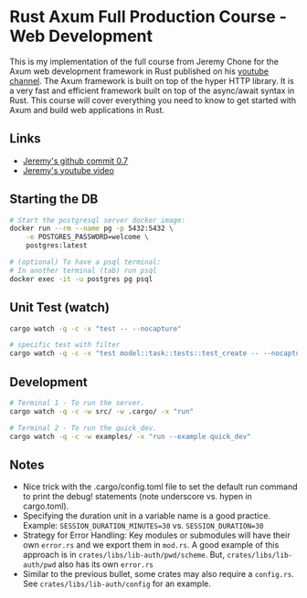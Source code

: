 # Rust Axum Full Production Course - Web Development

This is my implementation of the full course from Jeremy Chone for the Axum web development framework in Rust published on his [youtube channel](https://www.youtube.com/@JeremyChone). The Axum framework is built on top of the hyper HTTP library. It is a very fast and efficient framework built on top of the async/await syntax in Rust. This course will cover everything you need to know to get started with Axum and build web applications in Rust.

## Links
- [Jeremy's github commit 0.7](https://github.com/jeremychone-channel/rust-axum-course/commit/52ded5e01efce0fc237280d9a5e6b8d7c1436d9c)
- [Jeremy's youtube video](https://youtu.be/XZtlD_m59sM?si=u3TSMyB8M-cRByhj)

## Starting the DB
```sh
# Start the postgresql server docker image:
docker run --rm --name pg -p 5432:5432 \
    -e POSTGRES_PASSWORD=welcome \
    postgres:latest
```

```sh
# (optional) To have a psql terminal:
# In another terminal (tab) run psql
docker exec -it -u postgres pg psql
```

## Unit Test (watch)

```sh
cargo watch -q -c -x "test -- --nocapture"

# specific test with filter
cargo watch -q -c -x "test model::task::tests::test_create -- --nocapture --test test_get_user"
```

## Development

```sh
# Terminal 1 - To run the server.
cargo watch -q -c -w src/ -w .cargo/ -x "run"

# Terminal 2 - To run the quick_dev.
cargo watch -q -c -w examples/ -x "run --example quick_dev"
```

## Notes
- Nice trick with the .cargo/config.toml file to set the default run command to print the debug! statements (note underscore vs. hypen in cargo.toml).
- Specifying the duration unit in a variable name is a good practice. Example: `SESSION_DURATION_MINUTES=30` vs. `SESSION_DURATION=30`
- Strategy for Error Handling: Key modules or submodules will have their own `error.rs` and we export them in `mod.rs`.  A good example of this approach is in `crates/libs/lib-auth/pwd/scheme`. But, `crates/libs/lib-auth/pwd` also has its own `error.rs`
- Similar to the previous bullet, some crates may also require a `config.rs`.  See `crates/libs/lib-auth/config` for an example.
